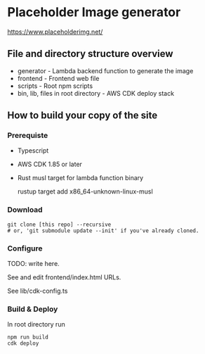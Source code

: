 # Placeholder Image generator

https://www.placeholderimg.net/

## File and directory structure overview

- generator - Lambda backend function to generate the image
- frontend - Frontend web file
- scripts - Root npm scripts
- bin, lib, files in root directory - AWS CDK deploy stack

## How to build your copy of the site

### Prerequiste
- Typescript
- AWS CDK 1.85 or later
- Rust musl target for lambda function binary 


    rustup target add x86_64-unknown-linux-musl

### Download 

    git clone [this repo] --recursive
    # or, 'git submodule update --init' if you've already cloned.

### Configure    

TODO: write here.

See and edit frontend/index.html URLs.

See lib/cdk-config.ts 

### Build & Deploy
In root directory run

    npm run build 
    cdk deploy

